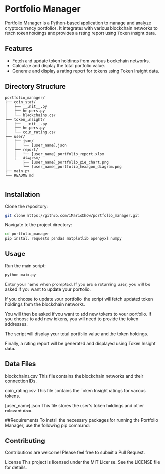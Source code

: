 # Portfolio Manager

Portfolio Manager is a Python-based application to manage and analyze cryptocurrency portfolios. It integrates with various blockchain networks to fetch token holdings and provides a rating report using Token Insight data.

## Features

- Fetch and update token holdings from various blockchain networks.
- Calculate and display the total portfolio value.
- Generate and display a rating report for tokens using Token Insight data.

## Directory Structure

```plaintext
portfolio_manager/
├── coin_stat/
│   ├── __init__.py
│   ├── helpers.py
│   └── blockchains.csv
├── token_insight/
│   ├── __init__.py
│   ├── helpers.py
│   └── coin_rating.csv
├── user/
│   ├── json/
│   │   └── [user_name].json
│   ├── report/
│   │   └── [user_name]_portfolio_report.xlsx
│   ├── diagram/
│       ├── [user_name]_portfolio_pie_chart.png
│       └── [user_name]_portfolio_hexagon_diagram.png
├── main.py
└── README.md


```
## Installation
Clone the repository:

```bash
git clone https://github.com/iMarioChow/portfolio_manager.git
```
Navigate to the project directory:
```bash
cd portfolio_manager
pip install requests pandas matplotlib openpyxl numpy
```

## Usage
Run the main script:

```bash
python main.py
```
Enter your name when prompted. If you are a returning user, you will be asked if you want to update your portfolio.

If you choose to update your portfolio, the script will fetch updated token holdings from the blockchain networks.

You will then be asked if you want to add new tokens to your portfolio. If you choose to add new tokens, you will need to provide the token addresses.

The script will display your total portfolio value and the token holdings.

Finally, a rating report will be generated and displayed using Token Insight data.

## Data Files
blockchains.csv
This file contains the blockchain networks and their connection IDs.

coin_rating.csv
This file contains the Token Insight ratings for various tokens.

[user_name].json
This file stores the user's token holdings and other relevant data.

##Requirements
To install the necessary packages for running the Portfolio Manager, use the following pip command:


## Contributing
Contributions are welcome! Please feel free to submit a Pull Request.

License
This project is licensed under the MIT License. See the LICENSE file for details.

